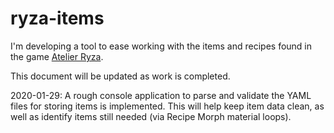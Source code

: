 # ryza-items

I'm developing a tool to ease working with the items and recipes found in the game [Atelier Ryza](https://store.steampowered.com/app/1121560/Atelier_Ryza_Ever_Darkness__the_Secret_Hideout/).

This document will be updated as work is completed.

2020-01-29: A rough console application to parse and validate the YAML files for storing items is implemented. This will help keep item data clean, as well as identify items still needed (via Recipe Morph material loops).